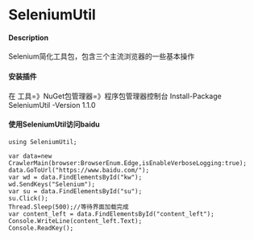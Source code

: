 # SeleniumUtil

#### Description
Selenium简化工具包，包含三个主流浏览器的一些基本操作
#### 安装插件
在 工具=》NuGet包管理器=》程序包管理器控制台 
Install-Package SeleniumUtil -Version 1.1.0
#### 使用SeleniumUtil访问baidu

```
using SeleniumUtil;

var data=new CrawlerMain(browser:BrowserEnum.Edge,isEnableVerboseLogging:true);
data.GoToUrl("https://www.baidu.com/");
var wd = data.FindElementsById("kw");
wd.SendKeys("Selenium");
var su = data.FindElementsById("su");
su.Click();
Thread.Sleep(500);//等待界面加载完成
var content_left = data.FindElementsById("content_left");
Console.WriteLine(content_left.Text);
Console.ReadKey();

```

